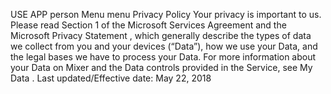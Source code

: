 USE APP
person
Menu
menu
Privacy Policy
Your privacy is important to us. Please read Section 1 of the Microsoft Services Agreement and the Microsoft Privacy Statement , which generally describe the types of data we collect from you and your devices (“Data”), how we use your Data, and the legal bases we have to process your Data. For more information about your Data on Mixer and the Data controls provided in the Service, see My Data .
Last updated/Effective date: May 22, 2018